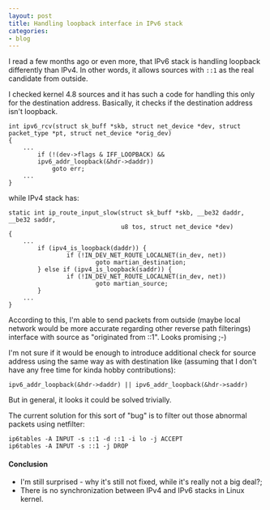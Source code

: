 ```yaml
---
layout: post
title: Handling loopback interface in IPv6 stack
categories:
- blog
---
```


I read a few months ago or even more, that IPv6 stack is handling loopback differently than IPv4. In other words, it allows sources with `::1` as the real candidate from outside.

I checked kernel 4.8 sources and it has such a code for handling this only for the destination address. Basically, it checks if the destination address isn't loopback.

```
int ipv6_rcv(struct sk_buff *skb, struct net_device *dev, struct packet_type *pt, struct net_device *orig_dev)
{
    ...
        if (!(dev->flags & IFF_LOOPBACK) &&
        ipv6_addr_loopback(&hdr->daddr))
            goto err;
    ...
}
```

while IPv4 stack has:

```
static int ip_route_input_slow(struct sk_buff *skb, __be32 daddr, __be32 saddr,
                               u8 tos, struct net_device *dev)
{
    ...
        if (ipv4_is_loopback(daddr)) {
                if (!IN_DEV_NET_ROUTE_LOCALNET(in_dev, net))
                        goto martian_destination;
        } else if (ipv4_is_loopback(saddr)) {
                if (!IN_DEV_NET_ROUTE_LOCALNET(in_dev, net))
                        goto martian_source;
        }
    ...
}
```

According to this, I'm able to send packets from outside (maybe local network would be more accurate regarding other reverse path filterings) interface with source as "originated from ::1". Looks promising ;-)

I'm not sure if it would be enough to introduce additional check for source address using the same way as with destination like (assuming that I don't have any free time for kinda hobby contributions):

```
ipv6_addr_loopback(&hdr->daddr) || ipv6_addr_loopback(&hdr->saddr)
```

But in general, it looks it could be solved trivially.

The current solution for this sort of "bug" is to filter out those abnormal packets using netfilter:

```
ip6tables -A INPUT -s ::1 -d ::1 -i lo -j ACCEPT
ip6tables -A INPUT -s ::1 -j DROP
```

#### Conclusion
* I'm still surprised - why it's still not fixed, while it's really not a big deal?;
* There is no synchronization between IPv4 and IPv6 stacks in Linux kernel.
